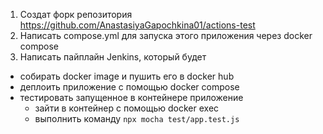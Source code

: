 1) Создат форк репозитория https://github.com/AnastasiyaGapochkina01/actions-test
2) Написать compose.yml для запуска этого приложения через docker compose
3) Написать пайплайн Jenkins, который будет
- собирать docker image и пушить его в docker hub
- деплоить приложение с помощью docker compose
- тестировать запущенное в контейнере приложение
  - зайти в контейнер с помощью docker exec
  - выполнить команду ```npx mocha test/app.test.js```
